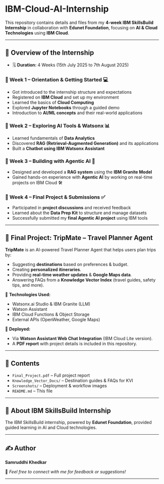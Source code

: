 # IBM-Cloud-AI-Internship

This repository contains details and files from my **4-week IBM SkillsBuild Internship** in collaboration with **Edunet Foundation**, focusing on **AI & Cloud Technologies** using **IBM Cloud**.  

---

## 📖 Overview of the Internship  

- 🗓️ **Duration:** 4 Weeks (15th July 2025 to 7th August 2025)
### 📅 Week 1 – Orientation & Getting Started 💻
- Got introduced to the internship structure and expectations  
- Registered on **IBM Cloud** and set up my environment 
- Learned the basics of **Cloud Computing** 
- Explored **Jupyter Notebooks** through a guided demo   
- Introduction to **AI/ML concepts** and their real-world applications   

### 📅 Week 2 – Exploring AI Tools & Watsonx 📊
- Learned fundamentals of **Data Analytics**  
- Discovered **RAG (Retrieval-Augmented Generation)** and its applications 
- Built a **Chatbot using IBM Watsonx Assistant**

### 📅 Week 3 – Building with Agentic AI 🤖
- Designed and developed a **RAG system** using the **IBM Granite Model** 
- Gained hands-on experience with **Agentic AI** by working on real-time projects on IBM Cloud 🛠️  

### 📅 Week 4 – Final Project & Submissions ✅
- Participated in **project discussions** and received feedback   
- Learned about the **Data Prep Kit** to structure and manage datasets 
- Successfully submitted my **final Agentic AI project** using IBM tools 

---

## 🚀 Final Project: **TripMate – Travel Planner Agent**  

**TripMate** is an AI-powered Travel Planner Agent that helps users plan trips by:  
- Suggesting **destinations** based on preferences & budget.  
- Creating **personalized itineraries**.  
- Providing **real-time weather updates** & **Google Maps data**.  
- Answering FAQs from a **Knowledge Vector Index** (travel guides, safety tips, and more).  

🔹 **Technologies Used:**  
- Watsonx.ai Studio & IBM Granite (LLM)  
- Watson Assistant  
- IBM Cloud Functions & Object Storage  
- External APIs (OpenWeather, Google Maps)  

🔹 **Deployed:**  
- Via **Watson Assistant Web Chat Integration** (IBM Cloud Lite version).  
- A **PDF report** with project details is included in this repository.  

---

## 📂 Contents  

- `Final_Project.pdf` – Full project report  
- `Knowledge_Vector_Docs/` – Destination guides & FAQs for KVI  
- `Screenshots/` – Deployment & workflow images  
- `README.md` – This file  

---

## 🏅 About IBM SkillsBuild Internship  

The IBM SkillsBuild internship, powered by **Edunet Foundation**, provided guided learning in AI and Cloud technologies.

---

## ✍️ Author  

**Samruddhi Khedkar**  

💌 *Feel free to connect with me for feedback or suggestions!*  

---


